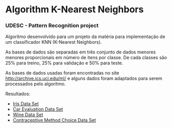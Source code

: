 # Algorithm K-Nearest Neighbors
### UDESC - Pattern Recognition project

Algoritmo desenvolvido para um projeto da matéria para implementação de um classificador KNN (K-Nearest Neighbors).

As bases de dados são separadas em três conjunto de dados menores menores proporcionais em número de itens por classe.
De cada classes são 25% para treino, 25% para validação e 50% para teste.

As bases de dados usadas foram encontradas no site http://archive.ics.uci.edu/ml/ e alguns dados foram adaptados para serem processados pelo algoritmo.

Resultados:
- [Iris Data Set](/k-nearest-neighbors/result/iris.md)
- [Car Evaluation Data Set](/k-nearest-neighbors/result/car-evaluation.md)
- [Wine Data Set](/k-nearest-neighbors/result/wine.md)
- [Contraceptive Method Choice Data Set](/k-nearest-neighbors/result/cmc.md)

